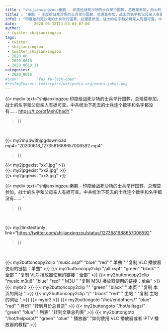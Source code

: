 ```yaml
---
title : "shijianxingzou:秦鹏 - 印度给战死沙场的士兵举行国葬，总理莫参加，战士的名字和父母亲人有据可查。中共统治下死去的士兵连个数字和名字都没有…… "
title2 : "秦鹏 - 印度给战死沙场的士兵举行国葬，总理莫参加，战士的名字和父母亲人有据可查。中共统治下死去的士兵连个数字和名字都没有…… "
info2 : "印度给战死沙场的士兵举行国葬，总理莫参加，战士的名字和父母亲人有据可查。中共统治下死去的士兵连个数字和名字都没有……  https://t.co/bfMehChadY "
date:        2020-06-18T11:53:03-07:00
author:
 - twitter_shijianxingzou
tags:
 - twitter
 - shijianxingzou
 - twitter_shijianxingzou
 - 2020_06
 - 2020_0618
 - 2020_0618_11
categories:
 - 2020_0618
#icon:        "fas fa-lock-open"
#resImgTeaser: teaserpics/wikipedia.org/emacs-jokes.png
---
```


{{< mydiv text="shijianxingzou:印度给战死沙场的士兵举行国葬，总理莫参加，战士的名字和父母亲人有据可查。中共统治下死去的士兵连个数字和名字都没有……  https://t.co/bfMehChadY "
>}}
<br>


{{< my2mp4withjpgdownload mp4="20200618_1273581688657006592.mp4"
>}}

{{< my2jpgexist "xx1.jpg" >}}<br>
{{< my2jpgexist "xx2.jpg" >}}<br>
{{< my2jpgexist "xx3.jpg" >}}<br>



{{< mydiv text="shijianxingzou:秦鹏 - 印度给战死沙场的士兵举行国葬，总理莫参加，战士的名字和父母亲人有据可查。中共统治下死去的士兵连个数字和名字都没有…… "
>}}
<br>

{{< my2linktextonly link="https://twitter.com/shijianxingzou/status/1273581688657006592"
>}}


<br>

{{< my2buttoncopy2clip "music.xspf"        "blue"   "red"    " 单曲 "  "复制 VLC 播放器使用的链接：单曲" >}} {{< my2buttoncopy2clip "/all.xspf"         "green"  "black"  " 全部 "  "复制 VLC 播放器使用的链接：全部" >}} {{< my2buttoncopy2clip "music.m3u8"        "blue"   "red"    " M3U  "    "复制 M3U 播放器使用的链接：单曲" >}} {{< mybr2 >}} {{< my2buttoncopy2clip ""                  "green"  "black"  " 本页 "    "复制 本页的网址 " >}} {{< my2buttoncopy2clip "/"                 "black"  "red"    " 主站 "    "复制 主站的网址 " >}} {{< mybr2 >}} {{< my2buttongoto      "/hot/endothers/"   "blue"   "red"    " 月份"   "转到月份总目录" >}} {{< my2buttongoto      "/hot/alltags/"     "green"  "blue"   " 列表"   "转到文章总列表" >}} {{< my2buttongoto      "/hot/helpxspf/"    "green"  "blue"   " 播放器" "如何使用 VLC 播放器或者 IPTV 播放器的教程" >}} 
